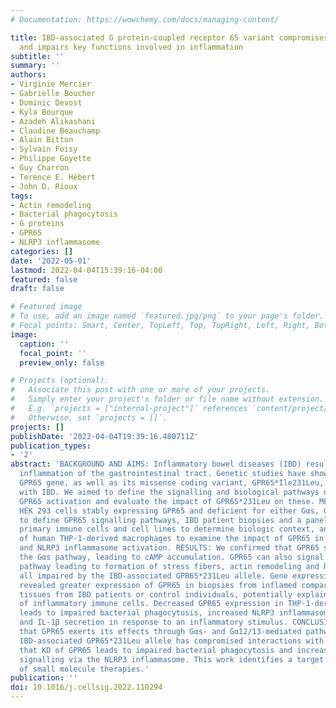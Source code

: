 ```yaml
---
# Documentation: https://wowchemy.com/docs/managing-content/

title: IBD-associated G protein-coupled receptor 65 variant compromises signalling
  and impairs key functions involved in inflammation
subtitle: ''
summary: ''
authors:
- Virginie Mercier
- Gabrielle Boucher
- Dominic Devost
- Kyla Bourque
- Azadeh Alikashani
- Claudine Beauchamp
- Alain Bitton
- Sylvain Foisy
- Philippe Goyette
- Guy Charron
- Terence E. Hébert
- John D. Rioux
tags:
- Actin remodeling
- Bacterial phagocytosis
- G proteins
- GPR65
- NLRP3 inflammasome
categories: []
date: '2022-05-01'
lastmod: 2022-04-04T15:39:16-04:00
featured: false
draft: false

# Featured image
# To use, add an image named `featured.jpg/png` to your page's folder.
# Focal points: Smart, Center, TopLeft, Top, TopRight, Left, Right, BottomLeft, Bottom, BottomRight.
image:
  caption: ''
  focal_point: ''
  preview_only: false

# Projects (optional).
#   Associate this post with one or more of your projects.
#   Simply enter your project's folder or file name without extension.
#   E.g. `projects = ["internal-project"]` references `content/project/deep-learning/index.md`.
#   Otherwise, set `projects = []`.
projects: []
publishDate: '2022-04-04T19:39:16.480711Z'
publication_types:
- '2'
abstract: 'BACKGROUND AND AIMS: Inflammatory bowel diseases (IBD) result in chronic
  inflammation of the gastrointestinal tract. Genetic studies have shown that the
  GPR65 gene, as well as its missense coding variant, GPR65*Ile231Leu, is associated
  with IBD. We aimed to define the signalling and biological pathways downstream of
  GPR65 activation and evaluate the impact of GPR65*231Leu on these. METHODS: We used
  HEK 293 cells stably expressing GPR65 and deficient for either Gαs, Gαq/11 or Gα12/13,
  to define GPR65 signalling pathways, IBD patient biopsies and a panel of human tissues,
  primary immune cells and cell lines to determine biologic context, and genetic modulation
  of human THP-1-derived macrophages to examine the impact of GPR65 in bacterial phagocytosis
  and NLRP3 inflammasome activation. RESULTS: We confirmed that GPR65 signals via
  the Gαs pathway, leading to cAMP accumulation. GPR65 can also signal via the Gα12/13
  pathway leading to formation of stress fibers, actin remodeling and RhoA activation;
  all impaired by the IBD-associated GPR65*231Leu allele. Gene expression profiling
  revealed greater expression of GPR65 in biopsies from inflamed compared to non-inflamed
  tissues from IBD patients or control individuals, potentially explained by infiltration
  of inflammatory immune cells. Decreased GPR65 expression in THP-1-derived macrophages
  leads to impaired bacterial phagocytosis, increased NLRP3 inflammasome activation
  and IL-1β secretion in response to an inflammatory stimulus. CONCLUSIONS: We demonstrate
  that GPR65 exerts its effects through Gαs- and Gα12/13-mediated pathways, that the
  IBD-associated GPR65*231Leu allele has compromised interactions with Gα12/13 and
  that KD of GPR65 leads to impaired bacterial phagocytosis and increased inflammatory
  signalling via the NLRP3 inflammasome. This work identifies a target for development
  of small molecule therapies.'
publication: ''
doi: 10.1016/j.cellsig.2022.110294
---
```

